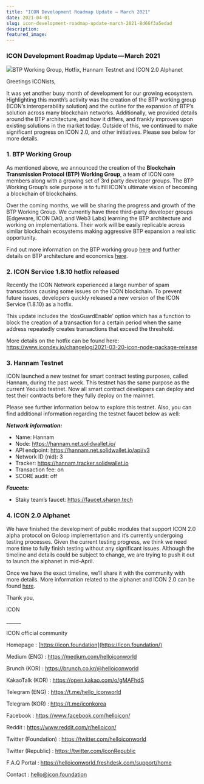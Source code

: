 ```yaml
---
title: "ICON Development Roadmap Update — March 2021"
date: 2021-04-01
slug: icon-development-roadmap-update-march-2021-8d66f3a5edad
description:
featured_image:
---
```


### ICON Development Roadmap Update — March 2021

![](https://cdn-images-1.medium.com/max/800/1*uK2r2he2EQP620d8j4QEug.png)BTP Working Group, Hotfix, Hannam Testnet and ICON 2.0 Alphanet

Greetings ICONists,

It was yet another busy month of development for our growing ecosystem. Highlighting this month’s activity was the creation of the BTP working group (ICON’s interoperability solution) and the outline for the expansion of BTP’s solution across many blockchain networks. Additionally, we provided details around the BTP architecture, and how it differs, and frankly improves upon existing solutions in the market today. Outside of this, we continued to make significant progress on ICON 2.0, and other initiatives. Please see below for more details.

### 1. BTP Working Group

As mentioned above, we announced the creation of the **Blockchain Transmission Protocol (BTP) Working Group**, a team of ICON core members along with a growing set of 3rd party developer groups. The BTP Working Group’s sole purpose is to fulfill ICON’s ultimate vision of becoming a blockchain of blockchains.

Over the coming months, we will be sharing the progress and growth of the BTP Working Group. We currently have three third-party developer groups (Edgeware, ICON DAO, and Web3 Labs) learning the BTP architecture and working on implementations. Their work will be easily replicable across similar blockchain ecosystems making aggressive BTP expansion a realistic opportunity.

Find out more information on the BTP working group [here](https://medium.com/helloiconworld/the-blockchain-of-blockchains-icon-as-an-aggregator-chain-d621255d9e2b) and further details on BTP architecture and economics [here](https://medium.com/helloiconworld/blockchain-transmission-protocol-btp-architecture-economics-and-key-differentiators-577eaf7ba3af).

### 2. ICON Service 1.8.10 hotfix released

Recently the ICON Network experienced a large number of spam transactions causing some issues on the ICON blockchain. To prevent future issues, developers quickly released a new version of the ICON Service (1.8.10) as a hotfix.

This update includes the ‘dosGuardEnable’ option which has a function to block the creation of a transaction for a certain period when the same address repeatedly creates transactions that exceed the threshold.

More details on the hotfix can be found here: <https://www.icondev.io/changelog/2021-03-20-icon-node-package-release>

### 3. Hannam Testnet

ICON launched a new testnet for smart contract testing purposes, called Hannam, during the past week. This testnet has the same purpose as the current Yeouido testnet. Now all smart contract developers can deploy and test their contracts before they fully deploy on the mainnet.

Please see further information below to explore this testnet. Also, you can find additional information regarding the testnet faucet below as well:

***Network information:***

* Name: Hannam
* Node: <https://hannam.net.solidwallet.io/>
* API endpoint: <https://hannam.net.solidwallet.io/api/v3>
* Network ID (nid): 3
* Tracker: <https://hannam.tracker.solidwallet.io>
* Transaction fee: on
* SCORE audit: off

***Faucets:***

* Staky team’s faucet: <https://faucet.sharpn.tech>

### 4. ICON 2.0 Alphanet

We have finished the development of public modules that support ICON 2.0 alpha protocol on Goloop implementation and it’s currently undergoing testing processes. Given the current testing progress, we think we need more time to fully finish testing without any significant issues. Although the timeline and details could be subject to change, we are trying to push it out to launch the alphanet in mid-April.

Once we have the exact timeline, we’ll share it with the community with more details. More information related to the alphanet and ICON 2.0 can be found [here](https://medium.com/helloiconworld/icon-2-0-introducing-a-new-blockchain-software-architecture-based-on-go-8874107a4e58).

Thank you,

ICON

\_\_\_\_\_\_

ICON official community

Homepage : [https://icon.foundation](https://icon.foundation/)

Medium (ENG) : <https://medium.com/helloiconworld>

Brunch (KOR) : <https://brunch.co.kr/@helloiconworld>

KakaoTalk (KOR) : <https://open.kakao.com/o/gMAFhdS>

Telegram (ENG) : <https://t.me/hello_iconworld>

Telegram (KOR) : <https://t.me/iconkorea>

Facebook : <https://www.facebook.com/helloicon/>

Reddit : <https://www.reddit.com/r/helloicon/>

Twitter (Foundation) : <https://twitter.com/helloiconworld>

Twitter (Republic) : <https://twitter.com/IconRepublic>

F.A.Q Portal : <https://helloiconworld.freshdesk.com/support/home>

Contact : hello@icon.foundation

